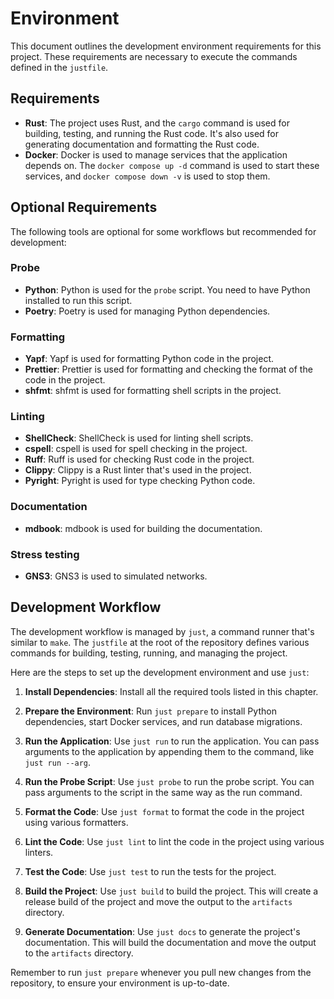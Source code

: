 # Environment

This document outlines the development environment requirements for this
project. These requirements are necessary to execute the commands defined in the
`justfile`.

## Requirements

- **Rust**: The project uses Rust, and the `cargo` command is used for building,
  testing, and running the Rust code. It's also used for generating
  documentation and formatting the Rust code.
- **Docker**: Docker is used to manage services that the application depends on.
  The `docker compose up -d` command is used to start these services, and
  `docker compose down -v` is used to stop them.

## Optional Requirements

The following tools are optional for some workflows but recommended for
development:

### Probe

- **Python**: Python is used for the `probe` script. You need to have Python
  installed to run this script.
- **Poetry**: Poetry is used for managing Python dependencies.

### Formatting

- **Yapf**: Yapf is used for formatting Python code in the project.
- **Prettier**: Prettier is used for formatting and checking the format of the
  code in the project.
- **shfmt**: shfmt is used for formatting shell scripts in the project.

### Linting

- **ShellCheck**: ShellCheck is used for linting shell scripts.
- **cspell**: cspell is used for spell checking in the project.
- **Ruff**: Ruff is used for checking Rust code in the project.
- **Clippy**: Clippy is a Rust linter that's used in the project.
- **Pyright**: Pyright is used for type checking Python code.

### Documentation

- **mdbook**: mdbook is used for building the documentation.

### Stress testing

- **GNS3**: GNS3 is used to simulated networks.

## Development Workflow

The development workflow is managed by `just`, a command runner that's similar
to `make`. The `justfile` at the root of the repository defines various commands
for building, testing, running, and managing the project.

Here are the steps to set up the development environment and use `just`:

1. **Install Dependencies**: Install all the required tools listed in this
   chapter.

2. **Prepare the Environment**: Run `just prepare` to install Python
   dependencies, start Docker services, and run database migrations.

3. **Run the Application**: Use `just run` to run the application. You can pass
   arguments to the application by appending them to the command, like
   `just run --arg`.

4. **Run the Probe Script**: Use `just probe` to run the probe script. You can
   pass arguments to the script in the same way as the run command.

5. **Format the Code**: Use `just format` to format the code in the project
   using various formatters.

6. **Lint the Code**: Use `just lint` to lint the code in the project using
   various linters.

7. **Test the Code**: Use `just test` to run the tests for the project.

8. **Build the Project**: Use `just build` to build the project. This will
   create a release build of the project and move the output to the `artifacts`
   directory.

9. **Generate Documentation**: Use `just docs` to generate the project's
   documentation. This will build the documentation and move the output to the
   `artifacts` directory.

Remember to run `just prepare` whenever you pull new changes from the
repository, to ensure your environment is up-to-date.
